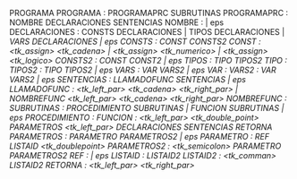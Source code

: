 PROGRAMA
PROGRAMA : PROGRAMAPRC SUBRUTINAS
PROGRAMAPRC : NOMBRE DECLARACIONES <inicio> SENTENCIAS <fin> 
NOMBRE : <programa> <id> | eps
DECLARACIONES : <const> CONSTS DECLARACIONES | <tipo> TIPOS DECLARACIONES | <var> VARS DECLARACIONES | eps 
CONSTS : CONST CONSTS2
CONST : <id> <tk_assign> <tk_cadena> | <id> <tk_assign> <tk_numerico> | <id> <tk_assign> <tk_logico>
CONSTS2 : CONST CONST2 | eps
TIPOS : TIPO TIPOS2
TIPO : <tipo>
TIPOS2 : TIPO TIPOS2 | eps
VARS : VAR VARS2 | eps 
VAR : <var>
VARS2 : VAR VARS2 | eps
SENTENCIAS : LLAMADOFUNC SENTENCIAS | eps
LLAMADOFUNC : <id> <tk_left_par> <tk_cadena> <tk_right_par> | NOMBREFUNC <tk_left_par> <tk_cadena> <tk_right_par>
NOMBREFUNC : <imprimir>
SUBRUTINAS : PROCEDIMIENTO SUBRUTINAS | FUNCION SUBRUTINAS | eps
PROCEDIMIENTO : <procedimiento>
FUNCION : <subrutina> <id> <tk_left_par> <id> <tk_double_point> PARAMETROS <tk_left_par> <retorna> <id> DECLARACIONES <inicio> SENTENCIAS RETORNA <fin>
PARAMETROS : PARAMETRO PARAMETROS2 | eps
PARAMETRO : REF LISTAID <tk_doublepoint> <id>
PARAMETROS2 : <tk_semicolon> PARAMETRO PARAMETROS2
REF : <ref> | eps
LISTAID : <id> LISTAID2
LISTAID2 : <tk_comman> <id> LISTAID2 
RETORNA : <retorna> <tk_left_par> <id> <tk_right_par>